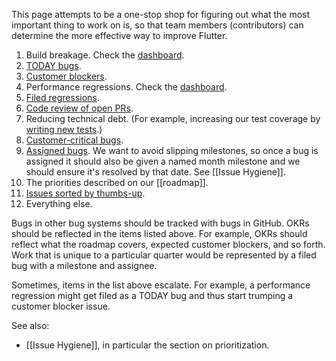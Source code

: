This page attempts to be a one-stop shop for figuring out what the most important thing to work on is, so that team members (contributors) can determine the more effective way to improve Flutter.

1. Build breakage. Check the [dashboard](https://flutter-dashboard.appspot.com/build.html).
1. [TODAY bugs](https://github.com/flutter/flutter/issues?q=is%3Aopen+is%3Aissue+label%3A%22%E2%9A%A0+TODAY%22).
1. [Customer blockers](https://github.com/flutter/flutter/issues?q=is%3Aopen+is%3Aissue+label%3A%22severe%3A+customer+blocker%22).
1. Performance regressions. Check the [dashboard](https://flutter-dashboard.appspot.com/benchmarks.html).
1. [Filed regressions](https://github.com/flutter/flutter/issues?q=is%3Aopen+is%3Aissue+label%3A%22severe%3A+regression%22).
1. [Code review of open PRs](https://github.com/pulls?utf8=%E2%9C%93&q=is%3Aopen+is%3Apr+archived%3Afalse+user%3Aflutter+).
1. Reducing technical debt. (For example, increasing our test coverage by [writing new tests](https://github.com/flutter/flutter/wiki/Running-and-writing-tests).)
1. [Customer-critical bugs](https://github.com/flutter/flutter/issues?utf8=%E2%9C%93&q=is%3Aopen+is%3Aissue+label%3A%22severe%3A+customer+critical%22+).
1. [Assigned bugs](https://github.com/issues/assigned). We want to avoid slipping milestones, so once a bug is assigned it should also be given a named month milestone and we should ensure it's resolved by that date. See [[Issue Hygiene]].
1. The priorities described on our [[roadmap]].
1. [Issues sorted by thumbs-up](https://github.com/flutter/flutter/issues?q=is%3Aissue+is%3Aopen+sort%3Areactions-%2B1-desc).
1. Everything else.

Bugs in other bug systems should be tracked with bugs in GitHub. OKRs should be reflected in the items listed above. For example, OKRs should reflect what the roadmap covers, expected customer blockers, and so forth. Work that is unique to a particular quarter would be represented by a filed bug with a milestone and assignee.

Sometimes, items in the list above escalate. For example, a performance regression might get filed as a TODAY bug and thus start trumping a customer blocker issue.

See also:

 * [[Issue Hygiene]], in particular the section on prioritization.